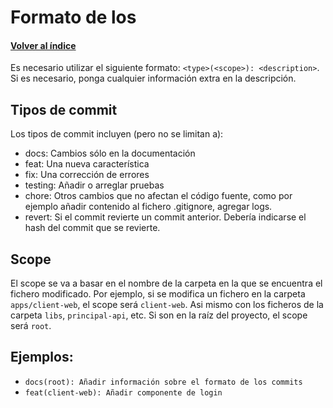 # Formato de los 
#### [Volver al índice](../README.md)

Es necesario utilizar el siguiente formato: `<type>(<scope>): <description>`. Si es necesario, ponga cualquier información extra en la descripción.

## Tipos de commit
Los tipos de commit incluyen (pero no se limitan a):
- docs: Cambios sólo en la documentación
- feat: Una nueva característica
- fix: Una corrección de errores
- testing: Añadir o arreglar pruebas
- chore: Otros cambios que no afectan el código fuente, como por ejemplo añadir contenido al fichero .gitignore, agregar logs.
- revert: Si el commit revierte un commit anterior. Debería indicarse el hash del commit que se revierte.

## Scope
El scope se va a basar en el nombre de la carpeta en la que se encuentra el fichero modificado. Por ejemplo, si se modifica un fichero en la carpeta `apps/client-web`, el scope será `client-web`. Asi mismo con los ficheros de la carpeta `libs`, `principal-api`, etc.
Si son en la raíz del proyecto, el scope será `root`.

## Ejemplos:
- `docs(root): Añadir información sobre el formato de los commits`
- `feat(client-web): Añadir componente de login`